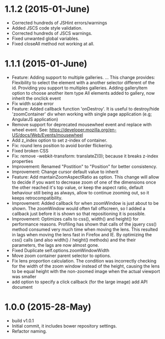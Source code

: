 <a name="1.1.2"></a>

# 1.1.2 (2015-01-June)

- Corrected hundreds of JSHint errors/warnings
- Added JSCS code style validation.
- Corrected hundreds of JSCS warnings.
- Fixed unwanted global variables.
- Fixed closeAll method not working at all.

<a name="1.1.1"></a>

# 1.1.1 (2015-01-June)

- Feature: Adding support to multiple galleries. …
This change provides:
    Flexibility to select the element with a another selector different of the id. Providing you support to multiples galleries.
    Adding galleryItem option to choose another item type
    All elements added to gallery, now inherit the onclick event
- Fix width scale error
- Feature: Added callback function 'onDestroy'. It is useful to destroy/hide 'zoomContainer' div when working with single page application (e.g; AngularJS application)
- Remove support for deprecated mousewheel event and replace with wheel  event.
See: https://developer.mozilla.org/en-US/docs/Web/Events/mousewheel
- Add z_index option to set z-index of container.
- Fix: round lens position to avoid border flickering.
- Fixed broken CSS
- Fix: remove -webkit-transform: translateZ(0); because it breaks z-index properties
- Improvement: Renamed "Postition" to "Position" for better consistency.
- Improvement: Change cursor default value to inherit
- Feature: Add mantainZoomAspectRatio as option. This change will allow to decide if you want to decrease zoom of one of the dimensions once the other reached it's top value, or keep the aspect ratio, default behaviour still being as always, allow to continue zooming out, so it keeps retrocompatibility.
- Improvement: Added callback for when zoomWindow is just about to be shown. The zoomWindow would often fall offscreen, so I added a callback just before it is shown so that repositioning it is possible.
- Improvement: Optimizes calls to css(), width() and height() for performance reasons.
Profiling has shown that calls of the jquery css() method consumed very much time when moving the lens. This resulted in lags when moving the lens fast in Firefox and IE. By optimizing the css() calls (and also width() / height() methods) and the their parameters, the lags are now almost gone.
- Fixed Duplicate self.options.zoomWindowWidth
- Move zoom container parent selector to options.
- Fix lens proportion calculation. The condition was incorrectly checking for the width of the zoom window instead of the height, causing the lens to be equal height with the non-zoomed image when the actual viewport was smaller
- add option to specify a click callback (for the large image) add API document



<a name="1.0.0"></a>

# 1.0.0 (2015-28-May)
- build v1.0.1
- Initial commit, it includes bower repository settings.
- Refactor naming.
